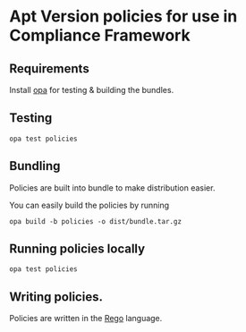 # Apt Version policies for use in Compliance Framework

## Requirements

Install [opa](https://www.openpolicyagent.org/docs/latest/#running-opa) for testing & building the bundles.

## Testing


```shell
opa test policies
```

## Bundling

Policies are built into bundle to make distribution easier. 

You can easily build the policies by running 
```shell
opa build -b policies -o dist/bundle.tar.gz
```

## Running policies locally

`opa test policies`

## Writing policies.

Policies are written in the [Rego](https://www.openpolicyagent.org/docs/latest/policy-language/) language.
